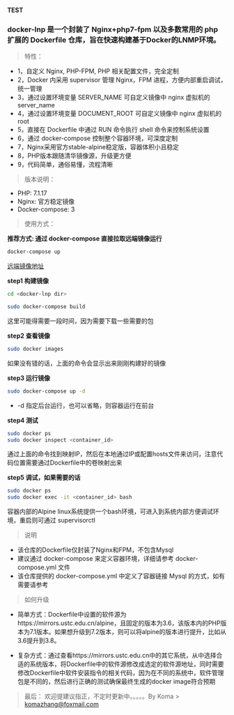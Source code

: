 **TEST**

### docker-lnp 是一个封装了 Nginx+php7-fpm 以及多数常用的 php 扩展的 Dockerfile 仓库，旨在快速构建基于Docker的LNMP环境。

> 特性： 

- 1，自定义 Nginx, PHP-FPM, PHP 相关配置文件，完全定制
- 2，Docker 内采用 supervisor 管理 Nginx，FPM 进程，方便内部重启调试，统一管理
- 3，通过设置环境变量 SERVER_NAME 可自定义镜像中 nginx 虚拟机的 server_name
- 4，通过设置环境变量 DOCUMENT_ROOT 可自定义镜像中 nginx 虚拟机的 root
- 5，直接在 Dockerfile 中通过 RUN 命令执行 shell 命令来控制系统设置
- 6，通过 docker-compose 控制整个容器环境，可深度定制
- 7，Nginx采用官方stable-alpine稳定版，容器体积小且稳定
- 8，PHP版本跟随清华镜像源，升级更方便
- 9，代码简单，通俗易懂，流程清晰

> 版本说明：

- PHP: 7.1.17
- Nginx: 官方稳定镜像
- Docker-compose: 3

> 使用方式：

**推荐方式: 通过 docker-compose 直接拉取远端镜像运行**

```bash
docker-compose up
```
[远端镜像地址](https://hub.docker.com/r/komazhang/lnp/)

**step1 构建镜像**
```bash
cd <docker-lnp dir>

sudo docker-compose build
```
这里可能得需要一段时间，因为需要下载一些需要的包


**step2 查看镜像**
```bash
sudo docker images
```
如果没有错的话，上面的命令会显示出来刚刚构建好的镜像


**step3 运行镜像**
```bash
sudo docker-compose up -d
```
- -d 指定后台运行，也可以省略，则容器运行在前台


**step4 测试**
```bash
sudo docker ps
sudo docker inspect <container_id>
```
通过上面的命令找到映射IP，然后在本地通过IP或配置hosts文件来访问，注意代码位置需要通过Dockerfile中的卷映射出来


**step5 调试，如果需要的话**
```bash
sudo docker ps
sudo docker exec -it <container_id> bash
```
容器内部的Alpine linux系统提供一个bash环境，可进入到系统内部方便调试环境，重启则可通过 supervisorctl 


> 说明

- 该仓库的Dockerfile仅封装了Nginx和FPM，不包含Mysql
- 建议通过 docker-compose 来定义容器环境，详细请参考 docker-compose.yml 文件
- 该仓库提供的 docker-compose.yml 中定义了容器链接 Mysql 的方式，如有需要请参考

> 如何升级
- 简单方式：Dockerfile中设置的软件源为https://mirrors.ustc.edu.cn/alpine，且固定的版本为3.6，该版本内的PHP版本为7.1版本。如果想升级到7.2版本，则可以将alpine的版本进行提升，比如从3.6提升到3.8。

- 复杂方式：通过查看https://mirrors.ustc.edu.cn中的其它系统，从中选择合适的系统版本，将Dockerfile中的软件源修改成选定的软件源地址，同时需要修改Dockerfile中软件安装指令的相关代码，因为在不同的系统中，软件管理包是不同的，然后进行正确的测试确保最终生成的docker image符合预期

> 最后：
欢迎提建议指正，不定时更新中。。。。。By Koma > <komazhang@foxmail.com>
